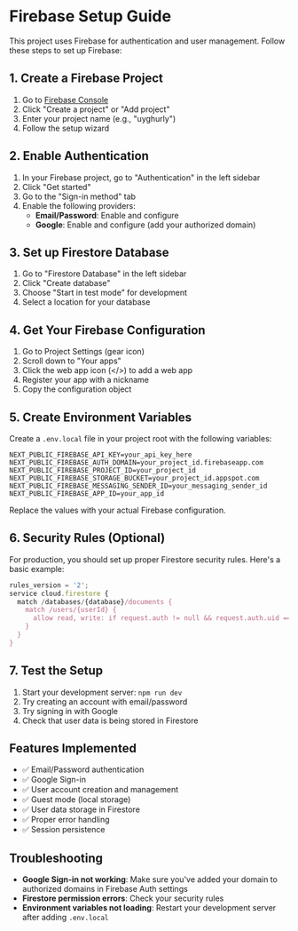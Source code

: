 # Firebase Setup Guide

This project uses Firebase for authentication and user management. Follow these steps to set up Firebase:

## 1. Create a Firebase Project

1. Go to [Firebase Console](https://console.firebase.google.com/)
2. Click "Create a project" or "Add project"
3. Enter your project name (e.g., "uyghurly")
4. Follow the setup wizard

## 2. Enable Authentication

1. In your Firebase project, go to "Authentication" in the left sidebar
2. Click "Get started"
3. Go to the "Sign-in method" tab
4. Enable the following providers:
   - **Email/Password**: Enable and configure
   - **Google**: Enable and configure (add your authorized domain)

## 3. Set up Firestore Database

1. Go to "Firestore Database" in the left sidebar
2. Click "Create database"
3. Choose "Start in test mode" for development
4. Select a location for your database

## 4. Get Your Firebase Configuration

1. Go to Project Settings (gear icon)
2. Scroll down to "Your apps"
3. Click the web app icon (</>) to add a web app
4. Register your app with a nickname
5. Copy the configuration object

## 5. Create Environment Variables

Create a `.env.local` file in your project root with the following variables:

```env
NEXT_PUBLIC_FIREBASE_API_KEY=your_api_key_here
NEXT_PUBLIC_FIREBASE_AUTH_DOMAIN=your_project_id.firebaseapp.com
NEXT_PUBLIC_FIREBASE_PROJECT_ID=your_project_id
NEXT_PUBLIC_FIREBASE_STORAGE_BUCKET=your_project_id.appspot.com
NEXT_PUBLIC_FIREBASE_MESSAGING_SENDER_ID=your_messaging_sender_id
NEXT_PUBLIC_FIREBASE_APP_ID=your_app_id
```

Replace the values with your actual Firebase configuration.

## 6. Security Rules (Optional)

For production, you should set up proper Firestore security rules. Here's a basic example:

```javascript
rules_version = '2';
service cloud.firestore {
  match /databases/{database}/documents {
    match /users/{userId} {
      allow read, write: if request.auth != null && request.auth.uid == userId;
    }
  }
}
```

## 7. Test the Setup

1. Start your development server: `npm run dev`
2. Try creating an account with email/password
3. Try signing in with Google
4. Check that user data is being stored in Firestore

## Features Implemented

- ✅ Email/Password authentication
- ✅ Google Sign-in
- ✅ User account creation and management
- ✅ Guest mode (local storage)
- ✅ User data storage in Firestore
- ✅ Proper error handling
- ✅ Session persistence

## Troubleshooting

- **Google Sign-in not working**: Make sure you've added your domain to authorized domains in Firebase Auth settings
- **Firestore permission errors**: Check your security rules
- **Environment variables not loading**: Restart your development server after adding `.env.local`
